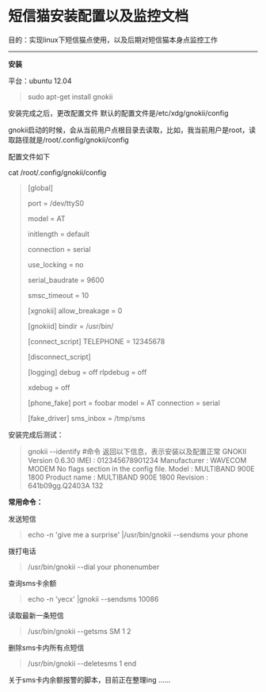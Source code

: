 短信猫安装配置以及监控文档
=====================


目的：实现linux下短信猫点使用，以及后期对短信猫本身点监控工作

----------
**安装**

平台：ubuntu 12.04

> sudo apt-get install gnokii

安装完成之后，更改配置文件
默认的配置文件是/etc/xdg/gnokii/config

gnokii启动的时候，会从当前用户点根目录去读取，比如，我当前用户是root，读取路径就是/root/.config/gnokii/config

配置文件如下 

cat /root/.config/gnokii/config 
>[global]
>
>port = /dev/ttyS0
>
>model = AT
>
>initlength = default
>
>connection = serial
>
>use_locking = no
>
>serial_baudrate = 9600
>
>smsc_timeout = 10
> 
> [xgnokii] allow_breakage = 0
> 
> [gnokiid] bindir = /usr/bin/
> 
> [connect_script] TELEPHONE = 12345678
> 
> [disconnect_script]
> 
> [logging] debug = off rlpdebug = off
> 
> xdebug = off
> 
> [phone_fake] port = foobar model = AT connection = serial
> 
> [fake_driver] sms_inbox = /tmp/sms

安装完成后测试：

> gnokii --identify                       #命令
返回以下信息，表示安装以及配置正常
GNOKII Version 0.6.30
IMEI         : 012345678901234
Manufacturer : WAVECOM MODEM
No flags section in the config file.
Model        : MULTIBAND  900E  1800 
Product name : MULTIBAND  900E  1800 
Revision     : 641b09gg.Q2403A 132

**常用命令：**

发送短信
> echo -n 'give me a surprise' |/usr/bin/gnokii --sendsms your phone

拨打电话

> /usr/bin/gnokii --dial your phonenumber

查询sms卡余额

> echo -n 'yecx' |gnokii --sendsms 10086

读取最新一条短信

> /usr/bin/gnokii --getsms SM 1 2 

删除sms卡内所有点短信

> /usr/bin/gnokii --deletesms 1 end

关于sms卡内余额报警的脚本，目前正在整理ing ......
